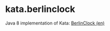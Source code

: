 # kata.berlinclock
Java 8 implementation of Kata: [BerlinClock (en)](http://technologyconversations.com/2014/02/25/java-8-tutorial-through-katas-berlin-clock-easy/)
